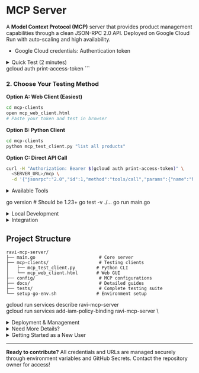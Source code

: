 # MCP Server

A **Model Context Protocol (MCP)** server that provides product management capabilities through a clean JSON-RPC 2.0 API. Deployed on Google Cloud Run with auto-scaling and high availability.

- Google Cloud credentials: Authentication token
<details>
<summary>Quick Test (2 minutes)</summary>

### For New Contributors: Get Access

**Required for Testing:**
- MICROSERVICE_URL: Backend service endpoint
- Google Cloud credentials: Authentication token

**How to get access:**
1. Contact Repository Owner: Reach out to [@racho8](https://github.com/racho8) via:
  - GitHub Issues: [Create new issue](https://github.com/racho8/ravi-mcp-server/issues/new)
  - Email: (see GitHub profile)
  - Slack/Teams: (if you're on the same team)
2. What to include in your request:
  - Your GitHub username
  - Intended use case (testing, development, integration)
  - Google Cloud account email (for IAM permissions)
3. What you'll receive:
  - MICROSERVICE_URL endpoint
  - Google Cloud project access
  - Setup instructions specific to your use case

For Team Members: See [`docs/TEAM_ACCESS.md`](docs/TEAM_ACCESS.md) for detailed access setup.

### 1. Get Access Token (After Getting Access)

```bash
gcloud auth login
gcloud auth print-access-token
```

### 2. Choose Your Testing Method

**Option A: Web Client (Easiest)**
```bash
cd mcp-clients
open mcp_web_client.html
# Paste your token and test in browser
```

**Option B: Python Client**
```bash
cd mcp-clients
python mcp_test_client.py "list all products"
```

**Option C: Direct API Call**
```bash
curl -H "Authorization: Bearer $(gcloud auth print-access-token)" \
  <SERVER_URL>/mcp \
  -d '{"jsonrpc":"2.0","id":1,"method":"tools/call","params":{"name":"health_check","arguments":{}}}'
```

</details>
gcloud auth print-access-token
```

### 2. Choose Your Testing Method

**Option A: Web Client (Easiest)**
```bash
cd mcp-clients
open mcp_web_client.html
# Paste your token and test in browser
```

**Option B: Python Client**
```bash
cd mcp-clients
python mcp_test_client.py "list all products"
```

**Option C: Direct API Call**
```bash
curl -H "Authorization: Bearer $(gcloud auth print-access-token)" \
  <SERVER_URL>/mcp \
  -d '{"jsonrpc":"2.0","id":1,"method":"tools/call","params":{"name":"health_check","arguments":{}}}'
```


<details>
<summary>Available Tools</summary>

| Tool                    | Purpose                              | Example Usage                                 |
|-------------------------|--------------------------------------|-----------------------------------------------|
| list_products           | Get all products                     | "show me all products"                        |
| create_product          | Add new product                      | "create product: Laptop, Electronics, $999"   |
| get_product             | Get specific product                 | "get product with ID 123"                     |
| update_product          | Modify product                       | "update product 123 price to $899"            |
| delete_product          | Remove product                       | "delete product 123"                          |
| create_multiple_products| Add multiple products                | "add these products: [...]"                   |
| update_products         | Update multiple products at once     | "update these products: [...]"                |
| delete_products         | Delete multiple products at once     | "delete these products: [...]"                |
| health_check            | Server status                        | "health check"                                |

</details>

go version  # Should be 1.23+
go test -v ./...
go run main.go
<details>
<summary>Local Development</summary>

### For New Contributors: Setup Requirements

**Required Configuration:**
- MICROSERVICE_URL: Backend service endpoint (contact repository owner)
- Google Cloud credentials: Project access for authentication

**To get started with local development:**
1. Request access from [@racho8](https://github.com/racho8) (see "Quick Test" section above)
2. Follow the setup steps below after receiving your configuration
3. See [`SECURITY.md`](SECURITY.md) for detailed security guidelines

### Setup Go Environment

```bash
./setup-go-env.sh
go version  # Should be 1.23+
```

### Run Locally (After Getting Access)

```bash
go mod download
go test -v ./...
export MICROSERVICE_URL="<MICROSERVICE_URL_PROVIDED_BY_OWNER>"
export PORT="8080"
go run main.go
curl http://localhost:8080/health
```

**Tip:** Create a `.env` file with your environment variables for convenience:
```bash
MICROSERVICE_URL=<your_microservice_url>
PORT=8080
```

</details>

<details>
<summary>Integration</summary>

### Claude Desktop (After Getting Access)

```bash
cp config/mcp.json ~/.config/claude/claude_desktop_config.json
# Update the configuration file with:
# 1. Server URL provided by repository owner
# 2. Your authentication method (see SECURITY.md)
# Restart Claude Desktop, then ask: "Show me all products"
```

**Note:** You'll need to update the MCP configuration with the actual server URL provided by the repository owner.

### Custom Applications

- Endpoint: Contact [@racho8](https://github.com/racho8) for server URL
- Protocol: MCP JSON-RPC 2.0
- Auth: Google Cloud Bearer tokens
- Documentation: See [`config/MCP_CONFIGURATION.md`](config/MCP_CONFIGURATION.md)

</details>

## Project Structure

```
ravi-mcp-server/
├── main.go                        # Core server
├── mcp-clients/                   # Testing clients
│   ├── mcp_test_client.py        # Python CLI
│   └── mcp_web_client.html       # Web GUI
├── config/                        # MCP configurations
├── docs/                          # Detailed guides
├── tests/                         # Complete testing suite
└── setup-go-env.sh               # Environment setup
```

gcloud run services describe ravi-mcp-server \
gcloud run services add-iam-policy-binding ravi-mcp-server \
<details>
<summary>Deployment & Management</summary>

### Cloud Run Commands (For Authorized Users)

```bash
gcloud run services update ravi-mcp-server \
    --region=europe-west3 \
    --set-env-vars "MICROSERVICE_URL=<MICROSERVICE_URL>"
gcloud run services describe ravi-mcp-server \
  --region=europe-west3 \
  --format="value(spec.template.spec.containers[0].env)"
gcloud run services add-iam-policy-binding ravi-mcp-server \
  --region=europe-west3 \
  --member="user:teammate@domain.com" \
  --role="roles/run.invoker"
```

**Note:** These commands require Google Cloud project access. Contact repository owner for permissions.

### Required Secrets (For Contributors with Deploy Access)

For GitHub Actions deployment, these secrets must be configured:
- GCP_SA_KEY: Google Cloud service account key
- GCP_PROJECT_ID: Google Cloud project ID
- MICROSERVICE_URL: Backend microservice endpoint
- ALLOWED_ORIGIN: CORS allowed origin

**Setup Guide:** See [`SECURITY.md`](SECURITY.md) for detailed instructions.

</details>

<details>
<summary>Need More Details?</summary>

- Security & Access: [`SECURITY.md`](SECURITY.md) - Security guidelines and setup
- Testing: [`tests/README.md`](tests/README.md) - Comprehensive testing guide
- Client Usage: [`mcp-clients/README.md`](mcp-clients/README.md) - Complete client guide
- Team Setup: [`docs/TEAM_ACCESS.md`](docs/TEAM_ACCESS.md) - Team authentication
- Configuration: [`config/MCP_CONFIGURATION.md`](config/MCP_CONFIGURATION.md) - MCP setup

</details>


<details>
<summary>Getting Started as a New User</summary>

**New to this repository?**
1. Contact [@racho8](https://github.com/racho8) for access credentials
2. Read [`SECURITY.md`](SECURITY.md) for security best practices
3. Start with the web client for easiest testing experience
4. Follow team setup guide in [`docs/TEAM_ACCESS.md`](docs/TEAM_ACCESS.md)

**Already have access?** Jump to "Quick Test" section above!

</details>

---

**Ready to contribute?** All credentials and URLs are managed securely through environment variables and GitHub Secrets. Contact the repository owner for access!
